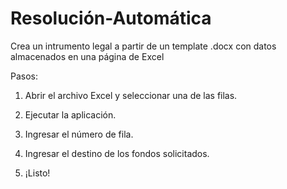 # Resolución-Automática
Crea un intrumento legal a partir de un template .docx con datos almacenados en una página de Excel

Pasos:

1. Abrir el archivo Excel y seleccionar una de las filas.

2. Ejecutar la aplicación.

3. Ingresar el número de fila.

4. Ingresar el destino de los fondos solicitados.

5. ¡Listo!
